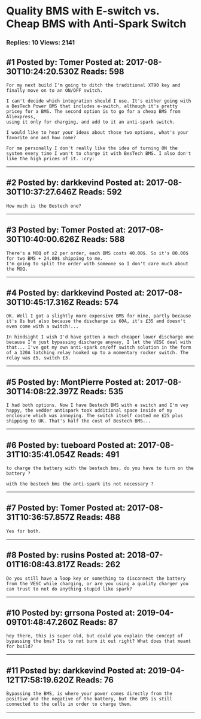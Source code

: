 # Quality BMS with E-switch vs. Cheap BMS with Anti-Spark Switch

### Replies: 10 Views: 2141

## \#1 Posted by: Tomer Posted at: 2017-08-30T10:24:20.530Z Reads: 598

```
For my next build I'm going to ditch the traditional XT90 key and finally move on to an ON/OFF switch.

I can't decide which integration should I use. It's either going with a BesTech Power BMS that includes e-switch, although it's pretty pricey for a BMS. The second option is to go for a cheap BMS from Aliexpress,
using it only for charging, and add to it an anti-spark switch.

I would like to hear your ideas about those two options, what's your favorite one and how come?

For me personally I don't really like the idea of turning ON the system every time I wan't to charge it with BesTech BMS. I also don't like the high prices of it. :cry:
```

---
## \#2 Posted by: darkkevind Posted at: 2017-08-30T10:37:27.646Z Reads: 592

```
How much is the Bestech one?
```

---
## \#3 Posted by: Tomer Posted at: 2017-08-30T10:40:00.626Z Reads: 588

```
There's a MOQ of x2 per order, each BMS costs 40.00$. So it's 80.00$ for two BMS + 24.00$ shipping to me.
I'm going to split the order with someone so I don't care much about the MOQ.
```

---
## \#4 Posted by: darkkevind Posted at: 2017-08-30T10:45:17.316Z Reads: 574

```
OK. Well I got a slightly more expensive BMS for mine, partly because it's 8s but also because the discharge is 60A, it's £35 and doesn't even come with a switch!...

In hindsight I wish I'd have gotten a much cheaper lower discharge one because I'm just bypassing discharge anyway, I let the VESC deal with that... I've got my own anti-spark on/off switch solution in the form of a 120A latching relay hooked up to a momentary rocker switch. The relay was £5, switch £3.
```

---
## \#5 Posted by: MontPierre Posted at: 2017-08-30T14:08:22.397Z Reads: 535

```
I had both options. Now I have Bestech BMS with e switch and I'm vey happy, the vedder antispark took additional space inside of my enclosure which was annoying. The switch itself costed me £25 plus shipping to UK. That's half the cost of Bestech BMS...
```

---
## \#6 Posted by: tueboard Posted at: 2017-08-31T10:35:41.054Z Reads: 491

```
to charge the battery with the bestech bms, do you have to turn on the battery ?

with the bestech bms the anti-spark its not necessary ?
```

---
## \#7 Posted by: Tomer Posted at: 2017-08-31T10:36:57.857Z Reads: 488

```
Yes for both.
```

---
## \#8 Posted by: rusins Posted at: 2018-07-01T16:08:43.817Z Reads: 262

```
Do you still have a loop key or something to disconnect the battery from the VESC while charging, or are you using a quality charger you can trust to not do anything stupid like spark?
```

---
## \#10 Posted by: grrsona Posted at: 2019-04-09T01:48:47.260Z Reads: 87

```
hey there, this is super old, but could you explain the concept of bypassing the bms? Its to not burn it out right? What does that meant for build?
```

---
## \#11 Posted by: darkkevind Posted at: 2019-04-12T17:58:19.620Z Reads: 76

```
Bypassing the BMS, is where your power comes directly from the positive and the negative of the battery, but the BMS is still connected to the cells in order to charge them.
```

---

